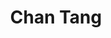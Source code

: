 ---
bio: 
  matter.
education:
  courses:
  - course: 硕士学位
    institution: 北京师范大学心理学部
    year: 在读
  - course: 学士学位
    institution: 东北师范大学心理学院
    year: 2022
email: "tangc20001024@163.com"
first_name: Chan
highlight_name: false
interests:
- 双语习得和发展
- 自然叙事理解
last_name: Tang
role: Postgraduate Student
social:
- icon: envelope
  icon_pack: fas
  link: mailto:tangc20001024@163.com
superuser: true
title: Chan Tang
user_groups:
- Grad Students
---